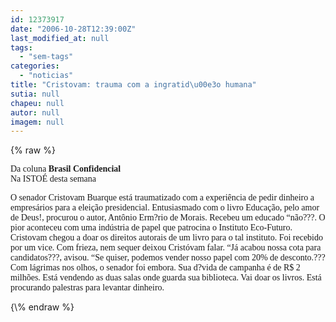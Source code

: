 ```yaml
---
id: 12373917
date: "2006-10-28T12:39:00Z"
last_modified_at: null
tags:
  - "sem-tags"
categories:
  - "noticias"
title: "Cristovam: trauma com a ingratid\u00e3o humana"
sutia: null
chapeu: null
autor: null
imagem: null
---
```

{\% raw %}
<p><P><FONT face=Verdana>Da coluna <STRONG>Brasil Confidencial</STRONG><BR>Na ISTOÉ desta semana</FONT></P></p>
<p><P><FONT face=Verdana>O senador Cristovam Buarque está traumatizado com a experiência de pedir dinheiro a empresários para a eleição presidencial. Entusiasmado com o livro Educação, pelo amor de Deus!, procurou o autor, Antônio Erm?rio de Morais. Recebeu um educado “não???. O pior aconteceu com uma indústria de papel que patrocina o Instituto Eco-Futuro. Cristovam chegou a doar os direitos autorais de um livro para o tal instituto. Foi recebido por um vice. Com frieza, nem sequer deixou Cristóvam falar. “Já acabou nossa cota para candidatos???, avisou. “Se quiser, podemos vender nosso papel com 20% de desconto.??? Com lágrimas nos olhos, o senador foi embora. Sua d?vida de campanha é de R$ 2 milhões. Está vendendo as duas salas onde guarda sua biblioteca. Vai doar os livros. Está procurando palestras para levantar dinheiro.</FONT></P> </p>
{\% endraw %}